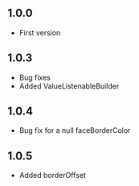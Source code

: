 ## 1.0.0

* First version

## 1.0.3
* Bug fixes
* Added ValueListenableBuilder

## 1.0.4
* Bug fix for a null faceBorderColor

## 1.0.5
* Added borderOffset
